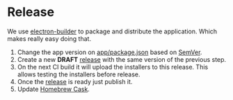 # Release

We use [electron-builder](https://github.com/electron-userland/electron-builder) to package and distribute the application. Which makes really easy doing that.

1. Change the app version on [app/package.json](https://github.com/sqlectron/sqlectron-gui/blob/master/app/package.json#L3) based on [SemVer](http://semver.org/).
1. Create a new **DRAFT** [release](https://github.com/sqlectron/sqlectron-gui/releases) with the same version of the previous step.
1. On the next CI build it will upload the installers to this release. This allows testing the installers before release.
1. Once the [release](https://github.com/sqlectron/sqlectron-gui/releases) is ready just publish it.
1. Update [Homebrew Cask](https://github.com/caskroom/homebrew-cask/blob/master/CONTRIBUTING.md#updating-a-cask).
